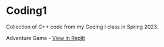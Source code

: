 # Coding1
Collection of C++ code from my Coding I class in Spring 2023.

Adventure Game - <a href = "https://replit.com/@alycat07/AdventureAssignment?v=1">View in Replit </a>
